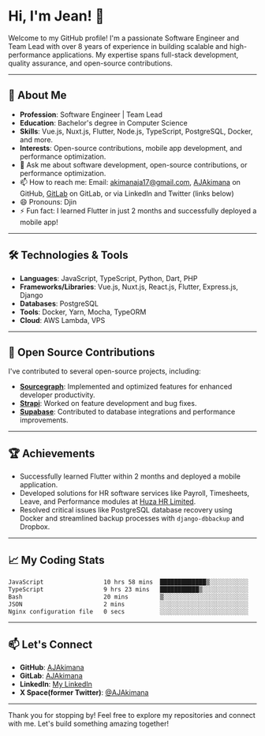 # Hi, I'm Jean! 👋

Welcome to my GitHub profile! I'm a passionate Software Engineer and Team Lead with over 8 years of experience in building scalable and high-performance applications. My expertise spans full-stack development, quality assurance, and open-source contributions.

---

## 🚀 About Me

- **Profession**: Software Engineer | Team Lead
- **Education**: Bachelor's degree in Computer Science
- **Skills**: Vue.js, Nuxt.js, Flutter, Node.js, TypeScript, PostgreSQL, Docker, and more.
- **Interests**: Open-source contributions, mobile app development, and performance optimization.
- 💬 Ask me about software development, open-source contributions, or performance optimization.
- 📫 How to reach me: Email: [akimanaja17@gmail.com](mailto:akimanaja17@gmail.com), [AJAkimana](https://github.com/AJAkimana) on GitHub, [GitLab](https://gitlab.com/AJAkimana) on GitLab, or via LinkedIn and Twitter (links below)
- 😄 Pronouns: Djin
- ⚡ Fun fact: I learned Flutter in just 2 months and successfully deployed a mobile app!

---

## 🛠️ Technologies & Tools

- **Languages**: JavaScript, TypeScript, Python, Dart, PHP
- **Frameworks/Libraries**: Vue.js, Nuxt.js, React.js, Flutter, Express.js, Django
- **Databases**: PostgreSQL
- **Tools**: Docker, Yarn, Mocha, TypeORM
- **Cloud**: AWS Lambda, VPS

---

## 🌟 Open Source Contributions

I've contributed to several open-source projects, including:

- [**Sourcegraph**](https://github.com/sourcegraph): Implemented and optimized features for enhanced developer productivity.
- [**Strapi**](https://github.com/strapi): Worked on feature development and bug fixes.
- [**Supabase**](https://github.com/supabase): Contributed to database integrations and performance improvements.

---

## 🏆 Achievements

- Successfully learned Flutter within 2 months and deployed a mobile application.
- Developed solutions for HR software services like Payroll, Timesheets, Leave, and Performance modules at [Huza HR Limited](https://gitlab.com/pesachoice-apps).
- Resolved critical issues like PostgreSQL database recovery using Docker and streamlined backup processes with `django-dbbackup` and Dropbox.

---

## 📈 My Coding Stats

<!--START_SECTION:waka-->

```txt
JavaScript                 10 hrs 58 mins  █████████████▒░░░░░░░░░░░   52.85 %
TypeScript                 9 hrs 23 mins   ███████████▒░░░░░░░░░░░░░   45.17 %
Bash                       20 mins         ▒░░░░░░░░░░░░░░░░░░░░░░░░   01.67 %
JSON                       2 mins          ░░░░░░░░░░░░░░░░░░░░░░░░░   00.20 %
Nginx configuration file   0 secs          ░░░░░░░░░░░░░░░░░░░░░░░░░   00.07 %
```

<!--END_SECTION:waka-->

---

## 📫 Let's Connect

- **GitHub**: [AJAkimana](https://github.com/AJAkimana)
- **GitLab**: [AJAkimana](https://gitlab.com/AJAkimana)
- **LinkedIn**: [My LinkedIn](https://www.linkedin.com/in/jean-d-amour-akimanizanye-8553a167)
- **X Space(former Twitter)**: [@AJAkimana](https://x.com/AJAkimana)

---

Thank you for stopping by! Feel free to explore my repositories and connect with me. Let's build something amazing together!

